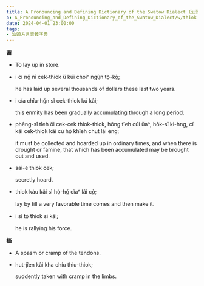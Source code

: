 ```yaml
---
title: A Pronouncing and Defining Dictionary of the Swatow Dialect (汕頭方言音義字典) / thiok
p: A_Pronouncing_and_Defining_Dictionary_of_the_Swatow_Dialect/w/thiok
date: 2024-04-01 23:00:00
tags: 
- 汕頭方言音義字典
---
```



**蓄**
- To lay up in store.

- i cí nŏ̤ nî cek-thiok ŭ kúi choiⁿ ngṳ̂n tŏ̤-kò̤;

  he has laid up several thousands of dollars these last two years.

- i cía chîu-hṳ̆n sĭ cek-thiok kú kâi;

  this enmity has been gradually accumulating through a long period.

- phêng-sî tîeh ŏi cek-cek thiok-thiok, hông tîeh cúi ŭaⁿ, hôk-sĭ ki-hng, cí kâi cek-thiok kâi cū hó̤ khîeh chut lâi ēng;

  it must be collected and hoarded up in ordinary times, and when there is drought or famine, that which has been accumulated may be brought out and used.

- sai-ĕ thiok cek;

  secretly hoard.

- thiok kàu kâi sì hó̤-hó̤ cìaⁿ lâi cò̤;

  lay by till a very favorable time comes and then make it.

- i sĭ tó̤ thiok sì kâi;

  he is rallying his force.

**搐**
- A spasm or cramp of the tendons.

- hut-jîen kâi kha chíu thiu-thiok;

  suddently taken with cramp in the limbs.